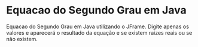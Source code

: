 # Equacao do Segundo Grau em Java
 Equacao do Segundo Grau em Java utilizando o JFrame. Digite apenas os valores e aparecerá o resultado da equação e se existem raizes reais ou se não existem. 
